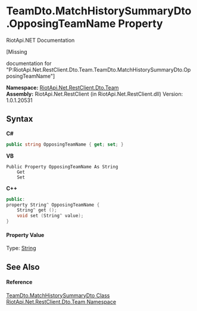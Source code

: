 # TeamDto.MatchHistorySummaryDto.OpposingTeamName Property 
RiotApi.NET Documentation 

\[Missing <summary> documentation for "P:RiotApi.Net.RestClient.Dto.Team.TeamDto.MatchHistorySummaryDto.OpposingTeamName"\]

**Namespace:**&nbsp;<a href="744a30f7-23c0-2c94-a458-a0b4d260bb19">RiotApi.Net.RestClient.Dto.Team</a><br />**Assembly:**&nbsp;RiotApi.Net.RestClient (in RiotApi.Net.RestClient.dll) Version: 1.0.1.20531

## Syntax

**C#**<br />
``` C#
public string OpposingTeamName { get; set; }
```

**VB**<br />
``` VB
Public Property OpposingTeamName As String
	Get
	Set
```

**C++**<br />
``` C++
public:
property String^ OpposingTeamName {
	String^ get ();
	void set (String^ value);
}
```


#### Property Value
Type: <a href="http://msdn2.microsoft.com/en-us/library/s1wwdcbf" target="_blank">String</a>

## See Also


#### Reference
<a href="9941b17b-134f-ba0e-3cd3-b3132e8abb35">TeamDto.MatchHistorySummaryDto Class</a><br /><a href="744a30f7-23c0-2c94-a458-a0b4d260bb19">RiotApi.Net.RestClient.Dto.Team Namespace</a><br />